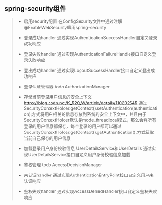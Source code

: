 ## spring-security组件

> - 启用security配置
>   在ConfigSecurity文件中通过注解@EnableWebSecurity启用spring-security
>
> - 登录成功handler
>   通过实现AuthenticationSuccessHandler自定义登录成功响应
>
> - 登录失败handler
>   通过实现AuthenticationFailureHandle接口自定义登录失败响应
> - 登出成功handler
>   通过实现LogoutSuccessHandler接口自定义登出成功响应
>
> - 登录认证管理器
>   todo AuthorizationManager
>   
>
> - 存储当前登录用户信息的安全上下文
>   https://blog.csdn.net/K_520_W/article/details/110292545
>   通过SecurityContextHolder.getContext().setAuthentication(authentication);方式将用户相关的信息存放到系统的安全上下文中，并且由于 SecurityContextHolder默认是mode_threadlocal模式，那么会将所有登录的用户信息都保存，每个登录的用户都可以通过SecurityContextHolder.getContext().getAuthentication();方式获取
>   当前自己保存的用户信息
>
> - 加载登录用户身份校验信息
>   UserDetailsService和UserDetails
>   通过实现UserDetailsService接口自定义用户身份校验信息加载
>
> - 鉴权管理
>   todo AccessDecisionManager
>
> - 未认证handler
>   通过实现AuthenticationEntryPoint接口自定义用户未认证响应
>
> - 鉴权失败handler
>   通过实现AccessDeniedHandler接口自定义鉴权失败响应

